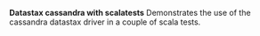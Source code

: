 **Datastax cassandra with scalatests**
Demonstrates the use of the cassandra datastax driver in a couple of scala tests.